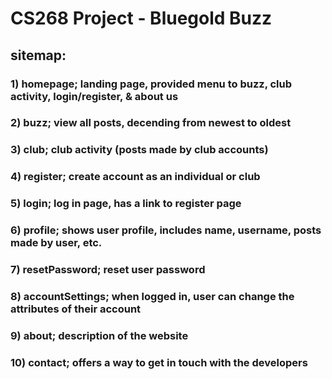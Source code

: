# CS268 Project - Bluegold Buzz

## sitemap:
### 1) homepage; landing page, provided menu to buzz, club activity, login/register, & about us
### 2) buzz; view all posts, decending from newest to oldest
### 3) club; club activity (posts made by club accounts)
### 4) register; create account as an individual or club
### 5) login; log in page, has a link to register page
### 6) profile; shows user profile, includes name, username, posts made by user, etc.
### 7) resetPassword; reset user password
### 8) accountSettings; when logged in, user can change the attributes of their account
### 9) about; description of the website
### 10) contact; offers a way to get in touch with the developers
